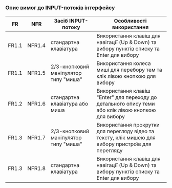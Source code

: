 ### Опис вимог до INPUT-потоків інтерфейсу

| FR      | NFR         | Засіб INPUT-потоку                           | Особливості використання                                                                                       |
| ------- | ----------- | -------------------------------------------- | ------------------------------------------------------------------------------------------------------------------ |
| FR1.1   | NFR1.4      | стандартна клавіатура                         | Використання клавіш для навігації (Up & Down) та вибору пунктів списку та Enter для вибору                        |
| FR1.1   | NFR1.5      | 2/3-кнопковий маніпулятор типу "миша"        | Використання колеса миші для перебору тем та клік лівою кнопкою для вибору                                                                    |
| FR1.2   | NFR1.6      | стандартна клавіатура або миша                | Використання клавіш "Enter" для переходу до детального опису теми або клік лівою кнопкою для вибору                                             |
| FR1.3   | NFR1.7      |  2/3-кнопковий маніпулятор типу "миша"                | Використання прокрутки для перегляду відео та тексту, клік мишею для вибору пристроїв для перегляду               |
| FR1.3   | NFR1.8      |  стандартна клавіатура                | Використання клавіш для навігації (Up & Down) та вибору пунктів списку та Enter для вибору               |
